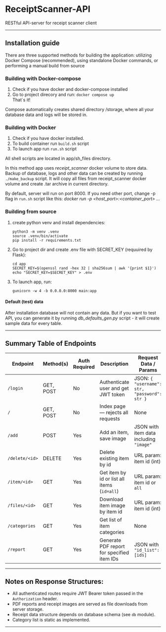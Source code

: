 # ReceiptScanner-API
RESTful API-server for receipt scanner client

---

## Installation guide

There are three supported methods for building the application: utilizing Docker Compose (recommended), using standalone Docker commands, or performing a manual build from source
### Building with Docker-compose
1. Check if you have docker and docker-compose installed
2. Go to project direcory and run: ``` docker compose up ```  
That`s it!

Compose automatically creates shared directory /storage, where all your database data and logs will be stored in.

### Building with Docker

1. Check if you have docker installed.
2. To build container run ` build.sh ` script
3. To launch app run ` run.sh ` script

All shell scripts are located in app/sh_files directory.  

In this method app uses *receipt_scanner* docker volume to store data.  
Backup of database, logs and other data can be created by running ` ./make_backup ` script. It will copy all files from receipt_scanner docker volume and create .tar archive in current directory.

By default, server will run on port 8000. If you need other port, change -p flag in `run.sh` script like this: *docker run -p <host_port>:<container_port> ...*

### Building from source 
1. create python venv and install dependencies:
    ```
    python3 -m venv .venv
    source .venv/bin/activate
    pip install -r requirements.txt
    ```
2. Go to project dir and create .env file with SECRET_KEY (requuired by Flask):
    ```
    cd app
    SECRET_KEY=$(openssl rand -hex 32 | sha256sum | awk '{print $1}')
    echo "SECRET_KEY=$SECRET_KEY" > .env
    ```
3. To launch app, run:
    ```
    gunicorn -w 4 -b 0.0.0.0:8000 main:app
    ```

#### Default (test) data 
After installation database will not contain any data. But if you want to test API, you can generate it by running *db_defaults_gen.py* script - it will create sample data for every table.


---

## Summary Table of Endpoints

| Endpoint       | Method(s)         | Auth Required | Description                                                   | Request Data / Params                 | Response                           |
|----------------|-------------------|---------------|---------------------------------------------------------------|-------------------------------------|-----------------------------------|
| `/login`       | GET, POST         | No            | Authenticate user and get JWT token                            | JSON: `{ "username": str, "password": str }`  | JSON: `{ "access_token": str }` or error |
| `/`            | GET, POST         | No            | Index page — rejects all requests                              | None                                | 400 Bad Request                   |
| `/add`         | POST              | Yes           | Add an item, save image                                        | JSON with item data including `"image"` | 204 No Content or error           |
| `/delete/<id>` | DELETE            | Yes           | Delete existing item by id                                     | URL param: item id (int)             | 204 No Content or error           |
| `/item/<id>`   | GET               | Yes           | Get item by id or list all items (`id=all`)                   | URL param: item id or `all`           | JSON item(s) or error             |
| `/files/<id>`  | GET               | Yes           | Download item image by item id                                 | URL param: item id (int)              | File or error                    |
| `/categories`  | GET               | Yes           | Get list of item categories                                   | None                                | JSON categories or error          |
| `/report`      | GET               | Yes           | Generate PDF report for specified item IDs                    | JSON with `"id_list": [ids]` | PDF file or error                |

---

## Notes on Response Structures:

- All authenticated routes require JWT Bearer token passed in the `Authorization` header.
- PDF reports and receipt images are served as file downloads from server storage.
- Receipt data structure depends on database schema (see `db` module).
- Category list is static as implemented.
---


